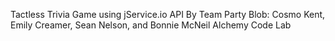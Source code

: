 Tactless Trivia Game
using jService.io API
By Team Party Blob: Cosmo Kent, Emily Creamer, Sean Nelson, and Bonnie McNeil
Alchemy Code Lab